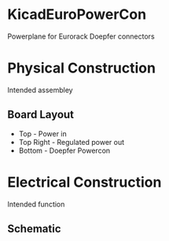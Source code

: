 # KicadEuroPowerCon
Powerplane for Eurorack Doepfer connectors

# Physical Construction
Intended assembley

## Board Layout
- Top - Power in
- Top Right - Regulated power out
- Bottom - Doepfer Powercon

# Electrical Construction
Intended function

## Schematic

